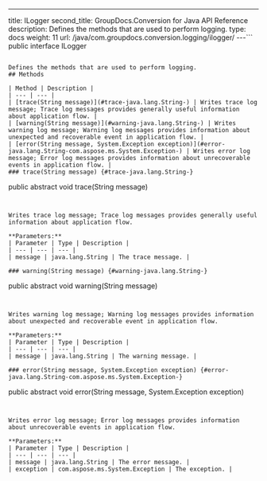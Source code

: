 ---
title: ILogger
second_title: GroupDocs.Conversion for Java API Reference
description: Defines the methods that are used to perform logging.
type: docs
weight: 11
url: /java/com.groupdocs.conversion.logging/ilogger/
---```
public interface ILogger
```

Defines the methods that are used to perform logging.
## Methods

| Method | Description |
| --- | --- |
| [trace(String message)](#trace-java.lang.String-) | Writes trace log message; Trace log messages provides generally useful information about application flow. |
| [warning(String message)](#warning-java.lang.String-) | Writes warning log message; Warning log messages provides information about unexpected and recoverable event in application flow. |
| [error(String message, System.Exception exception)](#error-java.lang.String-com.aspose.ms.System.Exception-) | Writes error log message; Error log messages provides information about unrecoverable events in application flow. |
### trace(String message) {#trace-java.lang.String-}
```
public abstract void trace(String message)
```


Writes trace log message; Trace log messages provides generally useful information about application flow.

**Parameters:**
| Parameter | Type | Description |
| --- | --- | --- |
| message | java.lang.String | The trace message. |

### warning(String message) {#warning-java.lang.String-}
```
public abstract void warning(String message)
```


Writes warning log message; Warning log messages provides information about unexpected and recoverable event in application flow.

**Parameters:**
| Parameter | Type | Description |
| --- | --- | --- |
| message | java.lang.String | The warning message. |

### error(String message, System.Exception exception) {#error-java.lang.String-com.aspose.ms.System.Exception-}
```
public abstract void error(String message, System.Exception exception)
```


Writes error log message; Error log messages provides information about unrecoverable events in application flow.

**Parameters:**
| Parameter | Type | Description |
| --- | --- | --- |
| message | java.lang.String | The error message. |
| exception | com.aspose.ms.System.Exception | The exception. |

